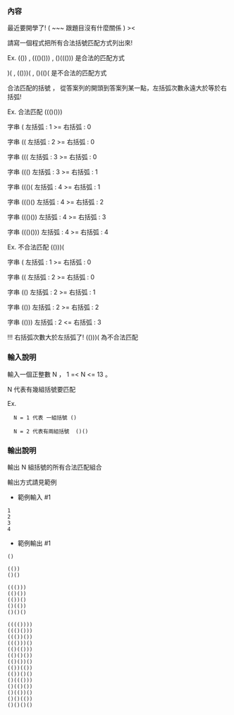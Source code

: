 ### 內容

最近要開學了!  ( ~~~ 跟題目沒有什麼關係 ) ><

 

請寫一個程式把所有合法括號匹配方式列出來!   

 

Ex. (())  ,  ((()())) , ()((()))  是合法的匹配方式 

 

)( , (()))(  , ()(()(  是不合法的匹配方式

 

合法匹配的括號 ， 從答案列的開頭到答案列某一點，左括弧次數永遠大於等於右括弧!  

 

Ex. 合法匹配   ((()()))     

字串 (        左括弧 : 1  >=   右括弧 : 0     

字串 ((        左括弧 : 2  >=   右括弧 : 0   

字串 (((        左括弧 : 3  >=   右括弧 : 0    

字串 ((()        左括弧 : 3  >=   右括弧 : 1

字串 ((()(        左括弧 : 4  >=   右括弧 : 1

字串 ((()()        左括弧 : 4  >=   右括弧 : 2

字串 ((()())        左括弧 : 4  >=   右括弧 : 3

字串 ((()()))        左括弧 : 4  >=   右括弧 : 4        

 

Ex. 不合法匹配    (()))(

字串 (        左括弧 : 1  >=   右括弧 : 0 

字串 ((        左括弧 : 2  >=   右括弧 : 0   

字串 (()        左括弧 : 2  >=   右括弧 : 1

字串 (())        左括弧 : 2  >=   右括弧 : 2

字串 (()))        左括弧 : 2  <=   右括弧 : 3    

!!! 右括弧次數大於左括弧了!  (()))( 為不合法匹配  

 

### 輸入說明
 

輸入一個正整數 N ， 1 =< N <= 13 。

N 代表有幾組括號要匹配

Ex.

      N = 1 代表 一組括號 ()

      N = 2 代表有兩組括號  ()() 

 

### 輸出說明
 

輸出 N 組括號的所有合法匹配組合   

輸出方式請見範例

 

- 範例輸入 #1
```
1
2
3
4
```

- 範例輸出 #1
```
()
 
(())
()()
 
((()))
(()())
(())()
()(())
()()()

(((())))
((()()))
((())())
((()))()
(()(()))
(()()())
(()())()
(())(())
(())()()
()((()))
()(()())
()(())()
()()(())
()()()()
```
